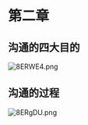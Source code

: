 # 第二章
## 沟通的四大目的
![8ERWE4.png](https://s2.ax1x.com/2020/03/11/8ERWE4.png)
## 沟通的过程
![8ERgDU.png](https://s2.ax1x.com/2020/03/11/8ERgDU.png)
